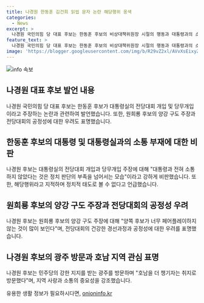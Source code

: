 ```yaml
---
title: 나경원 한동훈 김건희 읽씹 문자 논란 해당행위 옹색
categories:
  - News
excerpt: >
  나경원 국민의힘 당 대표 후보는 한동훈 후보의 비상대책위원장 시절의 행동과 대통령과의 소통 부재 등을 비판하며, 전당대회의 공정성을 강조했다. 또한, 광주 방문에 대해 호남과의 소통을 강조하며, 민심을 끌어모으려는 모습을 보였다.
feature_text: >
  나경원 국민의힘 당 대표 후보는 한동훈 후보의 비상대책위원장 시절의 행동과 대통령과의 소통 부재 등을 비판하며, 전당대회의 공정성을 강조했다. 또한, 광주 방문에 대해 호남과의 소통을 강조하며, 민심을 끌어모으려는 모습을 보였다.
image: 'https://blogger.googleusercontent.com/img/b/R29vZ2xl/AVvXsEixyZcFfHzMRdzZMjFBmAUKJYCLCGyLL1o632UiGVXcaFdKo_bkvkuCioo0uUKlGfBVcT3P84aROyZIXSBEx3Aw5nCQ3pTgDom1WDC4m8eifvWiAmWEEVb4x6G_l8C0QH225ldMjyaFvpxGEBGNO37VmDTDMHGhJPq73UglMfDca1-0aw/s1600/blogspot.png'
---
```


<p><img src="https://blogger.googleusercontent.com/img/b/R29vZ2xl/AVvXsEixyZcFfHzMRdzZMjFBmAUKJYCLCGyLL1o632UiGVXcaFdKo_bkvkuCioo0uUKlGfBVcT3P84aROyZIXSBEx3Aw5nCQ3pTgDom1WDC4m8eifvWiAmWEEVb4x6G_l8C0QH225ldMjyaFvpxGEBGNO37VmDTDMHGhJPq73UglMfDca1-0aw/s1600/blogspot.png" alt="info 속보" /></p>

<h2 data-ke-size="size26">나경원 대표 후보 발언 내용</h2>

<p data-ke-size="size16">나경원 국민의힘 당 대표 후보는 한동훈 후보가 대통령실의 전당대회 개입 및 당무개입이라고 주장하는 논란과 관련하여 발언했습니다. 또한, 원희룡 후보의 양강 구도 주장과 전당대회의 공정성에 대한 우려도 표명했습니다.</p>

<h2 data-ke-size="size26">한동훈 후보의 대통령 및 대통령실과의 소통 부재에 대한 비판</h2>

<p data-ke-size="size16">나경원 후보는 대통령실의 전당대회 개입과 당무개입 주장에 대해 "대통령과 전혀 소통하지 않았다는 것은 정치 판단의 부족을 넘어서는 모습"이라고 강하게 비판했습니다. 또한, 해당행위라고 지적하며 정치적 태도로 볼 수 없다고 언급했습니다.</p>

<h2 data-ke-size="size26">원희룡 후보의 양강 구도 주장과 전당대회의 공정성 우려</h2>

<p data-ke-size="size16">나경원 후보는 원희룡 후보의 양강 구도 주장에 대해 "양쪽 후보가 너무 페어플레이하지 않는 것이 많이 보인다"며, 전당대회의 건강한 경선과정과 공정성에 대한 우려를 표명했습니다.</p>

<h2 data-ke-size="size26">나경원 후보의 광주 방문과 호남 지역 관심 표명</h2>

<p data-ke-size="size16">나경원 후보는 민주당의 강한 지지를 받는 광주를 방문하며 "호남을 더 챙기자는 취지로 방문했다"며, 지역 사랑과 소통의 중요성을 강조했습니다.</p>
유용한 생활 정보가 필요하시다면, <a href="https://onioninfo.kr" rel="dofollow">onioninfo.kr</a>


